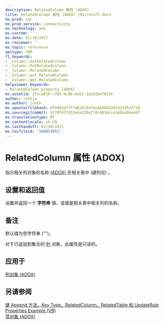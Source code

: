```yaml
---
description: RelatedColumn 属性 (ADOX)
title: RelatedColumn 属性 (ADOX) |Microsoft Docs
ms.prod: sql
ms.prod_service: connectivity
ms.technology: ado
ms.custom: ''
ms.date: 01/19/2017
ms.reviewer: ''
ms.topic: reference
apitype: COM
f1_keywords:
- _Column::GetRelatedColumn
- _Column::PutRelatedColumn
- _Column::RelatedColumn
- _Column::put_RelatedColumn
- _Column::get_RelatedColumn
helpviewer_keywords:
- RelatedColumn property [ADOX]
ms.assetid: 2f2ca019-c785-4c08-beb1-3a2d3b47823e
author: rothja
ms.author: jroth
ms.openlocfilehash: 6f9d63ef7f7d6a919d76e4e6b6220f423352ff10
ms.sourcegitcommit: 917df4ffd22e4a229af7dc481dcce3ebba0aa4d7
ms.translationtype: MT
ms.contentlocale: zh-CN
ms.lasthandoff: 02/10/2021
ms.locfileid: "100054852"
---
```

# <a name="relatedcolumn-property-adox"></a>RelatedColumn 属性 (ADOX)
指示相关列对象的名称 [ (ADOX) ](./column-object-adox.md) 在相关表中 (键列仅) 。  
  
## <a name="settings-and-return-values"></a>设置和返回值  
 设置并返回一个 **字符串** 值，该值是相关表中相关列的名称。  
  
## <a name="remarks"></a>备注  
 默认值为空字符串 ("")。  
  
 对于已追加到集合的 [列](./column-object-adox.md) 对象，此属性是只读的。  
  
## <a name="applies-to"></a>应用于  
 [列对象 (ADOX)](./column-object-adox.md)  
  
## <a name="see-also"></a>另请参阅  
 [键 Append 方法、Key Type、RelatedColumn、RelatedTable 和 UpdateRule Properties Example (VB) ](./keys-append-method-key-type-relatedcolumn-relatedtable-example-vb.md)   
 [项对象 (ADOX)](./key-object-adox.md)